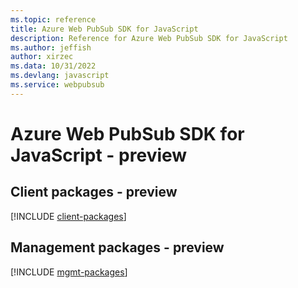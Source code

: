 ```yaml
---
ms.topic: reference
title: Azure Web PubSub SDK for JavaScript
description: Reference for Azure Web PubSub SDK for JavaScript
ms.author: jeffish
author: xirzec
ms.data: 10/31/2022
ms.devlang: javascript
ms.service: webpubsub
---
```

# Azure Web PubSub SDK for JavaScript - preview

## Client packages - preview
[!INCLUDE [client-packages](web-pubsub-client-index.md)]
## Management packages - preview
[!INCLUDE [mgmt-packages](web-pubsub-mgmt-index.md)]